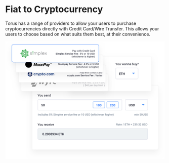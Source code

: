 # Fiat to Cryptocurrency

Torus has a range of providers to allow your users to purchase cryptocurrencies directly with Credit Card/Wire Transfer. This allows your users to choose based on what suits them best, at their convenience.

![Account recovery](../.gitbook/assets/directpurchaseofcryptocurrency.png)

